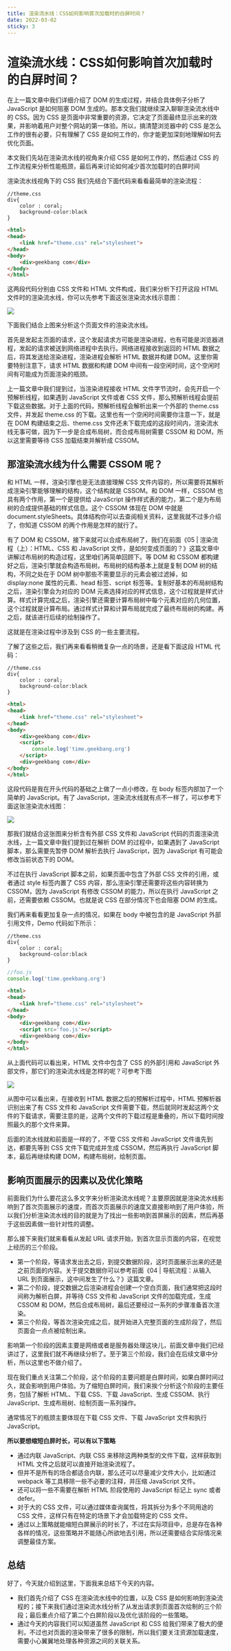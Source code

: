 ```yaml
---
title: 渲染流水线：CSS如何影响首次加载时的白屏时间？
date: 2022-03-02
sticky: 3
---
```



# 渲染流水线：CSS如何影响首次加载时的白屏时间？

在上一篇文章中我们详细介绍了 DOM 的生成过程，并结合具体例子分析了 JavaScript 是如何阻塞 DOM 生成的。那本文我们就继续深入聊聊渲染流水线中的 CSS。因为 CSS 是页面中非常重要的资源，它决定了页面最终显示出来的效果，并影响着用户对整个网站的第一体验。所以，搞清楚浏览器中的 CSS 是怎么工作的很有必要，只有理解了 CSS 是如何工作的，你才能更加深刻地理解如何去优化页面。

本文我们先站在渲染流水线的视角来介绍 CSS 是如何工作的，然后通过 CSS 的工作流程来分析性能瓶颈，最后再来讨论如何减少首次加载时的白屏时间

渲染流水线视角下的 CSS
我们先结合下面代码来看看最简单的渲染流程：

```
//theme.css
div{ 
    color : coral;
    background-color:black
}
```

```html
<html>
<head>
    <link href="theme.css" rel="stylesheet">
</head>
<body>
    <div>geekbang com</div>
</body>
</html>
```


这两段代码分别由 CSS 文件和 HTML 文件构成，我们来分析下打开这段 HTML 文件时的渲染流水线，你可以先参考下面这张渲染流水线示意图：

![](http://blog.poetries.top/img-repo/2019/11/65.png)

下面我们结合上图来分析这个页面文件的渲染流水线。

首先是发起主页面的请求，这个发起请求方可能是渲染进程，也有可能是浏览器进程，发起的请求被送到网络进程中去执行。网络进程接收到返回的 HTML 数据之后，将其发送给渲染进程，渲染进程会解析 HTML 数据并构建 DOM。这里你需要特别注意下，请求 HTML 数据和构建 DOM 中间有一段空闲时间，这个空闲时间有可能成为页面渲染的瓶颈。

上一篇文章中我们提到过，当渲染进程接收 HTML 文件字节流时，会先开启一个预解析线程，如果遇到 JavaScript 文件或者 CSS 文件，那么预解析线程会提前下载这些数据。对于上面的代码，预解析线程会解析出来一个外部的 theme.css 文件，并发起 theme.css 的下载。这里也有一个空闲时间需要你注意一下，就是在 DOM 构建结束之后、theme.css 文件还未下载完成的这段时间内，渲染流水线无事可做，因为下一步是合成布局树，而合成布局树需要 CSSOM 和 DOM，所以这里需要等待 CSS 加载结束并解析成 CSSOM。

## 那渲染流水线为什么需要 CSSOM 呢？

和 HTML 一样，渲染引擎也是无法直接理解 CSS 文件内容的，所以需要将其解析成渲染引擎能够理解的结构，这个结构就是 CSSOM。和 DOM 一样，CSSOM 也具有两个作用，第一个是提供给 JavaScript 操作样式表的能力，第二个是为布局树的合成提供基础的样式信息。这个 CSSOM 体现在 DOM 中就是document.styleSheets。具体结构你可以去查阅相关资料，这里我就不过多介绍了，你知道 CSSOM 的两个作用是怎样的就行了。

有了 DOM 和 CSSOM，接下来就可以合成布局树了，我们在前面《05 | 渲染流程（上）：HTML、CSS 和 JavaScript 文件，是如何变成页面的？》这篇文章中讲解过布局树的构造过程，这里咱们再简单回顾下。等 DOM 和 CSSOM 都构建好之后，渲染引擎就会构造布局树。布局树的结构基本上就是复制 DOM 树的结构，不同之处在于 DOM 树中那些不需要显示的元素会被过滤掉，如 display:none 属性的元素、head 标签、script 标签等。复制好基本的布局树结构之后，渲染引擎会为对应的 DOM 元素选择对应的样式信息，这个过程就是样式计算。样式计算完成之后，渲染引擎还需要计算布局树中每个元素对应的几何位置，这个过程就是计算布局。通过样式计算和计算布局就完成了最终布局树的构建。再之后，就该进行后续的绘制操作了。

这就是在渲染过程中涉及到 CSS 的一些主要流程。

了解了这些之后，我们再来看看稍微复杂一点的场景，还是看下面这段 HTML 代码：

```
//theme.css
div{ 
    color : coral;
    background-color:black
}
```

```html
<html>
<head>
    <link href="theme.css" rel="stylesheet">
</head>
<body>
    <div>geekbang com</div>
    <script>
        console.log('time.geekbang.org')
    </script>
    <div>geekbang com</div>
</body>
</html>
```

这段代码是我在开头代码的基础之上做了一点小修改，在 body 标签内部加了一个简单的 JavaScript。有了 JavaScript，渲染流水线就有点不一样了，可以参考下面这张渲染流水线图：



![](http://blog.poetries.top/img-repo/2019/11/66.png)

那我们就结合这张图来分析含有外部 CSS 文件和 JavaScript 代码的页面渲染流水线，上一篇文章中我们提到过在解析 DOM 的过程中，如果遇到了 JavaScript 脚本，那么需要先暂停 DOM 解析去执行 JavaScript，因为 JavaScript 有可能会修改当前状态下的 DOM。

不过在执行 JavaScript 脚本之前，如果页面中包含了外部 CSS 文件的引用，或者通过 style 标签内置了 CSS 内容，那么渲染引擎还需要将这些内容转换为 CSSOM，因为 JavaScript 有修改 CSSOM 的能力，所以在执行 JavaScript 之前，还需要依赖 CSSOM。也就是说 CSS 在部分情况下也会阻塞 DOM 的生成。

我们再来看看更加复杂一点的情况，如果在 body 中被包含的是 JavaScript 外部引用文件，Demo 代码如下所示：

```
//theme.css
div{ 
    color : coral;
    background-color:black
}
```

```js
//foo.js
console.log('time.geekbang.org')
```

```html
<html>
<head>
    <link href="theme.css" rel="stylesheet">
</head>
<body>
    <div>geekbang com</div>
    <script src='foo.js'></script>
    <div>geekbang com</div>
</body>
</html>
```

从上面代码可以看出来，HTML 文件中包含了 CSS 的外部引用和 JavaScript 外部文件，那它们的渲染流水线是怎样的呢？可参考下图

![](http://blog.poetries.top/img-repo/2019/11/67.png)

从图中可以看出来，在接收到 HTML 数据之后的预解析过程中，HTML 预解析器识别出来了有 CSS 文件和 JavaScript 文件需要下载，然后就同时发起这两个文件的下载请求，需要注意的是，这两个文件的下载过程是重叠的，所以下载时间按照最久的那个文件来算。

后面的流水线就和前面是一样的了，不管 CSS 文件和 JavaScript 文件谁先到达，都要先等到 CSS 文件下载完成并生成 CSSOM，然后再执行 JavaScript 脚本，最后再继续构建 DOM，构建布局树，绘制页面。

## 影响页面展示的因素以及优化策略

前面我们为什么要花这么多文字来分析渲染流水线呢？主要原因就是渲染流水线影响到了首次页面展示的速度，而首次页面展示的速度又直接影响到了用户体验，所以我们分析渲染流水线的目的就是为了找出一些影响到首屏展示的因素，然后再基于这些因素做一些针对性的调整。

那么接下来我们就来看看从发起 URL 请求开始，到首次显示页面的内容，在视觉上经历的三个阶段。

- 第一个阶段，等请求发出去之后，到提交数据阶段，这时页面展示出来的还是之前页面的内容。关于提交数据你可以参考前面《04 | 导航流程：从输入 URL 到页面展示，这中间发生了什么？》这篇文章。
- 第二个阶段，提交数据之后渲染进程会创建一个空白页面，我们通常把这段时间称为解析白屏，并等待 CSS 文件和 JavaScript 文件的加载完成，生成 CSSOM 和 DOM，然后合成布局树，最后还要经过一系列的步骤准备首次渲染。
- 第三个阶段，等首次渲染完成之后，就开始进入完整页面的生成阶段了，然后页面会一点点被绘制出来。

影响第一个阶段的因素主要是网络或者是服务器处理这块儿，前面文章中我们已经讲过了，这里我们就不再继续分析了。至于第三个阶段，我们会在后续文章中分析，所以这里也不做介绍了。

现在我们重点关注第二个阶段，这个阶段的主要问题是白屏时间，如果白屏时间过久，就会影响到用户体验。为了缩短白屏时间，我们来挨个分析这个阶段的主要任务，包括了解析 HTML、下载 CSS、下载 JavaScript、生成 CSSOM、执行 JavaScript、生成布局树、绘制页面一系列操作。

通常情况下的瓶颈主要体现在下载 CSS 文件、下载 JavaScript 文件和执行 JavaScript。

**所以要想缩短白屏时长，可以有以下策略**

- 通过内联 JavaScript、内联 CSS 来移除这两种类型的文件下载，这样获取到 HTML 文件之后就可以直接开始渲染流程了。
- 但并不是所有的场合都适合内联，那么还可以尽量减少文件大小，比如通过 webpack 等工具移除一些不必要的注释，并压缩 JavaScript 文件。
- 还可以将一些不需要在解析 HTML 阶段使用的 JavaScript 标记上 sync 或者 defer。
- 对于大的 CSS 文件，可以通过媒体查询属性，将其拆分为多个不同用途的 CSS 文件，这样只有在特定的场景下才会加载特定的 CSS 文件。
- 通过以上策略就能缩短白屏展示的时长了，不过在实际项目中，总是存在各种各样的情况，这些策略并不能随心所欲地去引用，所以还需要结合实际情况来调整最佳方案。

## 总结

好了，今天就介绍到这里，下面我来总结下今天的内容。

- 我们首先介绍了 CSS 在渲染流水线中的位置，以及 CSS 是如何影响到渲染流程的；接下来我们通过渲染流水线分析了从发出请求到页面首次绘制的三个阶段；最后重点介绍了第二个白屏阶段以及优化该阶段的一些策略。
- 通过今天的内容我们可以知道虽然 JavaScript 和 CSS 给我们带来了极大的便利，不过也对页面的渲染带来了很多的限制，所以我们要关注资源加载速度，需要小心翼翼地处理各种资源之间的关联关系。
